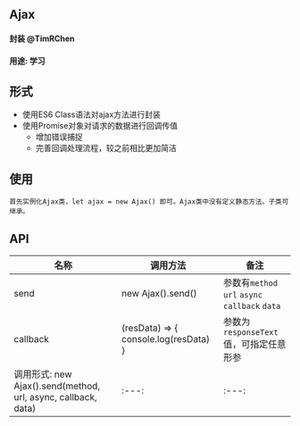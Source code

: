 ## Ajax
#### 封装 @TimRChen
#### 用途: 学习

## 形式
*   使用ES6 Class语法对ajax方法进行封装
*   使用Promise对象对请求的数据进行回调传值
    *   增加错误捕捉
    *   完善回调处理流程，较之前相比更加简洁

## 使用
    首先实例化Ajax类，let ajax = new Ajax() 即可。Ajax类中没有定义静态方法。子类可继承。

## API
| 名称 | 调用方法 | 备注 |
| ---- | ------- | ---- |
| send | new Ajax().send() | 参数有`method` `url` `async` `callback` `data` |
| callback | (resData) => { console.log(resData) } | 参数为`responseText`值，可指定任意形参 | 
|调用形式: new Ajax().send(method, url, async, callback, data)| :---: | :---: |
